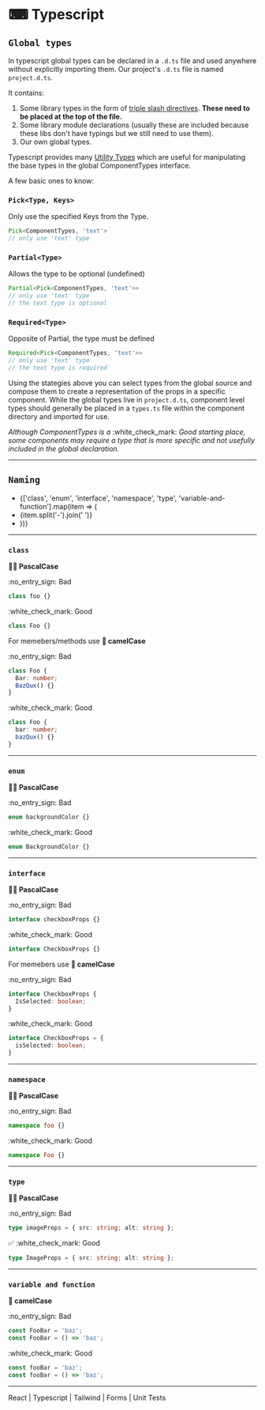 # ⌨ Typescript

## `Global types`

In typescript global types can be declared in a `.d.ts` file and used anywhere without explicitly importing them. Our project's `.d.ts` file is named `project.d.ts`.

It contains:

1. Some library types in the form of [triple slash directives](https://www.typescriptlang.org/docs/handbook/triple-slash-directives.html). **These need to be placed at the top of the file.**
2. Some library module declarations (usually these are included because these libs don't have typings but we still need to use them).
3. Our own global types.

Typescript provides many [Utility Types](https://www.typescriptlang.org/docs/handbook/utility-types.html) which are useful for manipulating the base types in the global ComponentTypes interface.

A few basic ones to know:

### `Pick<Type, Keys>`

Only use the specified Keys from the Type.

```ts
Pick<ComponentTypes, 'text'>
// only use 'text' type
```

### `Partial<Type>`

Allows the type to be optional (undefined)

```ts
Partial<Pick<ComponentTypes, 'text'>>
// only use 'text' type
// the text type is optional
```

### `Required<Type>`

Opposite of Partial, the type must be defined

```ts
Required<Pick<ComponentTypes, 'text'>>
// only use 'text' type
// the text type is required
```

Using the stategies above you can select types from the global source and compose them to create a representation of the props in a specific component. While the global types live in `project.d.ts`, component level types should generally be placed in a `types.ts` file within the component directory and imported for use.

_Although ComponentTypes is a_ :white\_check\_mark: _Good starting place, some components may require a type that is more specific and not usefully included in the global declaration._

***

## `Naming`

* {\['class', 'enum', 'interface', 'namespace', 'type', 'variable-and-function'].map(item => (
* {item.split('-').join(' ')}
* ))}

***

### `class`

**🧑‍🔬 PascalCase**

:no\_entry\_sign: Bad

```ts
class foo {}
```

:white\_check\_mark: Good

```ts
class Foo {}
```

For memebers/methods use **🐪 camelCase**

:no\_entry\_sign: Bad

```ts
class Foo {
  Bar: number;
  BazQux() {}
}
```

:white\_check\_mark: Good

```ts
class Foo {
  bar: number;
  bazQux() {}
}
```

***

### `enum`

**🧑‍🔬 PascalCase**

:no\_entry\_sign: Bad

```ts
enum backgroundColor {}
```

:white\_check\_mark: Good

```ts
enum BackgroundColor {}
```

***

### `interface`

**🧑‍🔬 PascalCase**

:no\_entry\_sign: Bad

```ts
interface checkboxProps {}
```

:white\_check\_mark: Good

```ts
interface CheckboxProps {}
```

For memebers use **🐪 camelCase**

:no\_entry\_sign: Bad

```ts
interface CheckboxProps {
  IsSelected: boolean;
}
```

:white\_check\_mark: Good

```ts
interface CheckboxProps = {
  isSelected: boolean;
}
```

***

### `namespace`

**🧑‍🔬 PascalCase**

:no\_entry\_sign: Bad

```ts
namespace foo {}
```

:white\_check\_mark: Good

```ts
namespace Foo {}
```

***

### `type`

**🧑‍🔬 PascalCase**

:no\_entry\_sign: Bad

```ts
type imageProps = { src: string; alt: string };
```

✅ :white\_check\_mark: Good

```ts
type ImageProps = { src: string; alt: string };
```

***

### `variable and function`

**🐪 camelCase**

:no\_entry\_sign: Bad

```ts
const FooBar = 'baz';
const FooBar = () => 'baz';
```

:white\_check\_mark: Good

```ts
const fooBar = 'baz';
const fooBar = () => 'baz';
```

***

React | Typescript | Tailwind | Forms | Unit Tests

